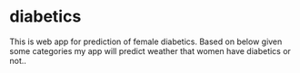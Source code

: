 # diabetics
This is web app for prediction of female diabetics. Based on below given some categories my app will predict weather that women have diabetics or not..
